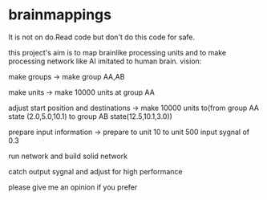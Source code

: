 # brainmappings
It is not on do.Read code but don't do this code for safe.

this project's aim is to map brainlike processing units and to make processing network like AI imitated to human brain.
vision:

 make groups -> make group AA,AB

 make units -> make 10000 units at group AA

 adjust start position and destinations -> make 10000 units to(from group AA state (2.0,5.0,10.1) to group AB state(12.5,10.1,3.0))

 prepare input information -> prepare to unit 10 to unit 500 input sygnal of 0.3

 run network and build solid network

 catch output sygnal and adjust for high performance
 
please give me an opinion if you prefer
